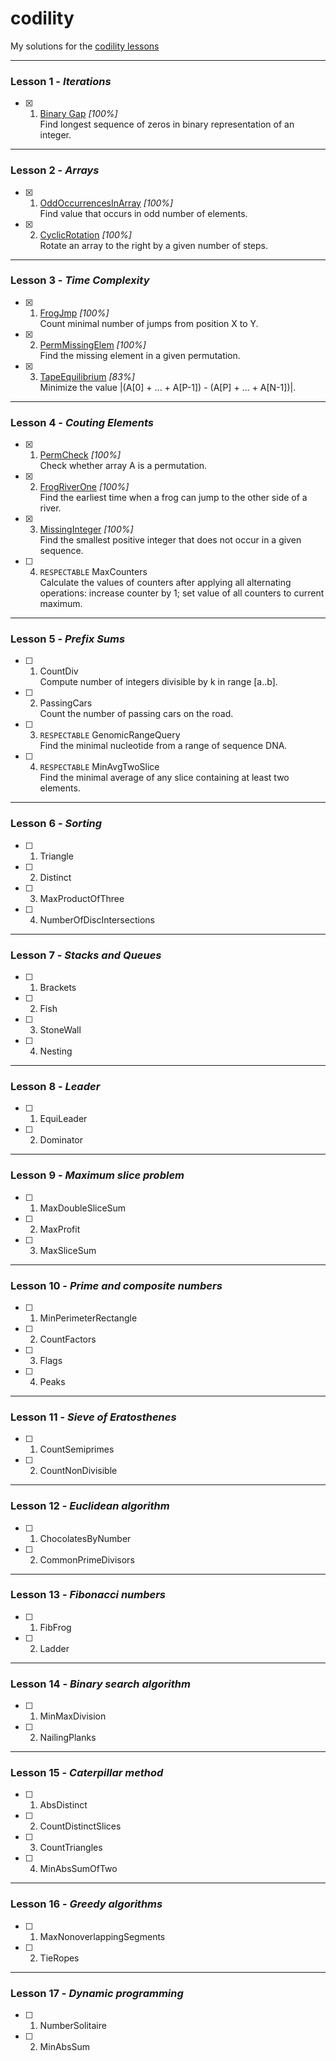 # codility
My solutions for the [codility lessons](https://codility.com/programmers/lessons)

---

### Lesson 1 - _Iterations_
- [x] 1. [Binary Gap](https://codility.com/demo/results/trainingB9U8TT-M52/) _[100%]_  
Find longest sequence of zeros in binary representation of an integer.

---

### Lesson 2 - _Arrays_
- [x] 1. [OddOccurrencesInArray](https://codility.com/demo/results/trainingGHYDFW-A79/) _[100%]_  
Find value that occurs in odd number of elements.

- [x] 2. [CyclicRotation](https://codility.com/demo/results/trainingBNH3M2-786/) _[100%]_  
Rotate an array to the right by a given number of steps.

---

### Lesson 3 - _Time Complexity_
- [x] 1. [FrogJmp](https://codility.com/demo/results/training8KPF38-YJK/) _[100%]_  
Count minimal number of jumps from position X to Y.

- [x] 2. [PermMissingElem](https://codility.com/demo/results/trainingFQZA7Q-R7F/) _[100%]_  
Find the missing element in a given permutation.

- [x] 3. [TapeEquilibrium](https://codility.com/demo/results/trainingMPDUY8-W2B/) _[83%]_  
Minimize the value |(A[0] + ... + A[P-1]) - (A[P] + ... + A[N-1])|.

---

### Lesson 4 - _Couting Elements_
- [x] 1. [PermCheck](https://codility.com/demo/results/trainingR6QPGR-RG2/) _[100%]_  
Check whether array A is a permutation.

- [x] 2. [FrogRiverOne](https://codility.com/demo/results/training36R6MK-T4W/) _[100%]_  
Find the earliest time when a frog can jump to the other side of a river.

- [x] 3. [MissingInteger](https://codility.com/demo/results/training4W357F-8PD/) _[100%]_  
Find the smallest positive integer that does not occur in a given sequence.

- [ ] 4. `RESPECTABLE` MaxCounters  
Calculate the values of counters after applying all alternating operations: increase counter by 1; set value of all counters to current maximum.

---

### Lesson 5 - _Prefix Sums_
- [ ] 1. CountDiv  
Compute number of integers divisible by k in range [a..b].

- [ ] 2. PassingCars  
Count the number of passing cars on the road.

- [ ] 3. `RESPECTABLE` GenomicRangeQuery  
Find the minimal nucleotide from a range of sequence DNA.

- [ ] 4. `RESPECTABLE` MinAvgTwoSlice  
Find the minimal average of any slice containing at least two elements.

---

### Lesson 6 - _Sorting_
- [ ] 1. Triangle

- [ ] 2. Distinct 

- [ ] 3. MaxProductOfThree  

- [ ] 4. NumberOfDiscIntersections  

---

### Lesson 7 - _Stacks and Queues_
- [ ] 1. Brackets 

- [ ] 2. Fish 

- [ ] 3. StoneWall  

- [ ] 4. Nesting  

---

### Lesson 8 - _Leader_
- [ ] 1. EquiLeader 

- [ ] 2. Dominator 

---

### Lesson 9 - _Maximum slice problem_
- [ ] 1. MaxDoubleSliceSum 

- [ ] 2. MaxProfit 

- [ ] 3.  MaxSliceSum 

---

### Lesson 10 - _Prime and composite numbers_
- [ ] 1. MinPerimeterRectangle 

- [ ] 2. CountFactors 

- [ ] 3. Flags 

- [ ] 4. Peaks 

---

### Lesson 11 - _Sieve of Eratosthenes_
- [ ] 1. CountSemiprimes 

- [ ] 2. CountNonDivisible 
 
---

### Lesson 12 - _Euclidean algorithm_
- [ ] 1. ChocolatesByNumber 

- [ ] 2. CommonPrimeDivisors 
 
---

### Lesson 13 - _Fibonacci numbers_
- [ ] 1. FibFrog 

- [ ] 2. Ladder 
 
---

### Lesson 14 - _Binary search algorithm_
- [ ] 1. MinMaxDivision 

- [ ] 2. NailingPlanks 
 
---

### Lesson 15 - _Caterpillar method_
- [ ] 1. AbsDistinct 

- [ ] 2. CountDistinctSlices 

- [ ] 3. CountTriangles 

- [ ] 4. MinAbsSumOfTwo 
 
---

### Lesson 16 - _Greedy algorithms_
- [ ] 1. MaxNonoverlappingSegments 

- [ ] 2. TieRopes 
 
---

### Lesson 17 - _Dynamic programming_
- [ ] 1. NumberSolitaire 

- [ ] 2. MinAbsSum 
